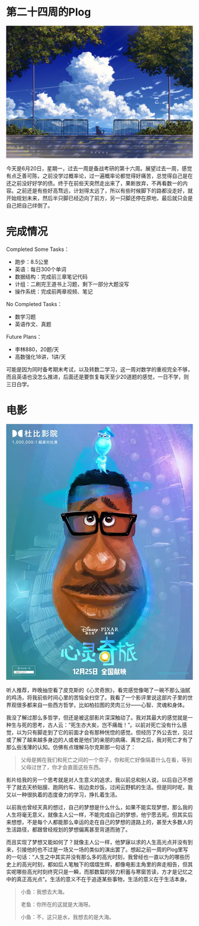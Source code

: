 # 第二十四周的Plog

![](Source/24/preface.jpg)

​		今天是6月20日，星期一，过去一周是备战考研的第十六周。展望过去一周，感觉有点乏善可陈，之前没学过概率论，过一遍概率论都觉得好痛苦，总觉得自己是在还之前没好好学的债。终于在前些天突然走出来了，果断放弃，不再看数一的内容。之前还是有些好高骛远，计划得太远了，所以有些时候脚下的路都没走好，就开始规划未来，然后半只脚已经迈向了前方，另一只脚还停在原地，最后就只会是自己把自己绊倒了。



# 完成情况

Completed Some Tasks：

- 跑步：8.5公里
- 英语：每日300个单词
- 数据结构：完成前三章笔记代码
- 计组：二刷完王道书上习题，剩下一部分大题没写
- 操作系统：完成前两章视频、笔记

No Completed  Tasks：

- 数学习题
- 英语作文、真题

Future Plans：

- 李林880，20题/天
- 高数强化18讲，1讲/天

​		可能是因为同时备考期末考试，以及转数二学习，这一周对数学的重视完全不够，而且英语也没怎么推进，后面还是要恢复每天至少20道题的感觉，一日不学，则三日白学。



# 电影

![](Source/24/movie.webp)

​		听人推荐，昨晚抽空看了皮克斯的《心灵奇旅》，看完感觉像喝了一碗不那么油腻的鸡汤，将我前些时间心里的苦恼全扫空了。我看了一个影评里说这部片子里的世界观很多都来自一些西方哲学，比如柏拉图的灵肉三分——心智、灵魂和身体。

​		我没了解过那么多哲学，但还是被这部影片深深触动了。我对其最大的感觉就是一种生与死的思考，古人云：“死生亦大矣，岂不痛哉！”。以前对死亡没有什么感觉，以为只有脚走到了它的前面才会有那种恍惚的感觉。但经历了外公去世，见过或了解了越来越多身边的人或者是他们的亲朋的病痛、离世之后，我对死亡才有了那么些浅薄的认知。仿佛有点理解马尔克斯那一句话了：

>  父母是搁在我们和死亡之间的一个帘子，你和死亡好像隔着什么在看，等到父母过世了，你才会直面这些东西。

​		影片给我的另一个思考就是对人生意义的追求，我以前总和别人说，以后自己不想干了就去天桥贴膜、跑网约车、街边卖炒饭，过闲云野鹤的生活。但是同时呢，我又以一种很执着的态度奋力的学习，挣扎着生活。

​		以前我也曾经天真的想过，自己的梦想是什么什么，如果不能实现梦想，那么我的人生将毫无意义，就像主人公一样，不能完成自己的梦想，他宁愿去死。但其实后来想想，不是每个人都能那么幸运的走在自己的梦想的道路上的，甚至大多数人的生活路径，都跟曾经规划的梦想偏离甚至背道而驰了。

​		而且实现了梦想又能如何了？就像主人公一样，他梦寐以求的人生高光点并没有到来，引接他的也不过是一场又一场的类似的演出罢了。想起之前一周的Plog里写的一句话：“人生之中其实并没有那么多的高光时刻，我曾经也一直以为的哪些历史上的高光时刻，都如后人笔触下的熠熠生辉，都像电影主角里的奔走相告，但其实呢哪些高光时刻终究只是一瞬，而那数载的努力积蓄与寒窗苦读，方才是记忆之中的真正高光点”。生活的意义不在于追逐某些事物，生活的意义在于生活本身。

>  小鱼：我想去大海。
> 
>  老鱼：你所在的这就是大海呀。
> 
>  小鱼：不，这只是水，我想去的是大海。